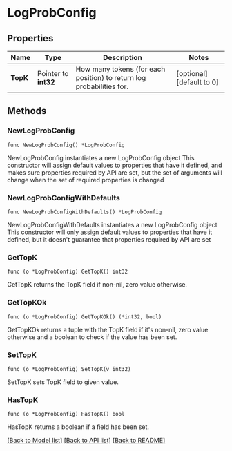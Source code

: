 # LogProbConfig

## Properties

Name | Type | Description | Notes
------------ | ------------- | ------------- | -------------
**TopK** | Pointer to **int32** | How many tokens (for each position) to return log probabilities for. | [optional] [default to 0]

## Methods

### NewLogProbConfig

`func NewLogProbConfig() *LogProbConfig`

NewLogProbConfig instantiates a new LogProbConfig object
This constructor will assign default values to properties that have it defined,
and makes sure properties required by API are set, but the set of arguments
will change when the set of required properties is changed

### NewLogProbConfigWithDefaults

`func NewLogProbConfigWithDefaults() *LogProbConfig`

NewLogProbConfigWithDefaults instantiates a new LogProbConfig object
This constructor will only assign default values to properties that have it defined,
but it doesn't guarantee that properties required by API are set

### GetTopK

`func (o *LogProbConfig) GetTopK() int32`

GetTopK returns the TopK field if non-nil, zero value otherwise.

### GetTopKOk

`func (o *LogProbConfig) GetTopKOk() (*int32, bool)`

GetTopKOk returns a tuple with the TopK field if it's non-nil, zero value otherwise
and a boolean to check if the value has been set.

### SetTopK

`func (o *LogProbConfig) SetTopK(v int32)`

SetTopK sets TopK field to given value.

### HasTopK

`func (o *LogProbConfig) HasTopK() bool`

HasTopK returns a boolean if a field has been set.


[[Back to Model list]](../README.md#documentation-for-models) [[Back to API list]](../README.md#documentation-for-api-endpoints) [[Back to README]](../README.md)


